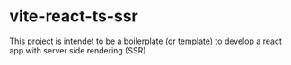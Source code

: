 # vite-react-ts-ssr
This project is intendet to be a boilerplate (or template) to develop a react app with server side rendering (SSR)
